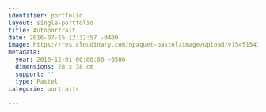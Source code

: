 ```yaml
---
identifier: portfolio
layout: single-portfolio
title: Autoportrait
date: 2016-07-15 12:32:57 -0400
image: https://res.cloudinary.com/npaquet-pastel/image/upload/v1545154381/Autoportrait-basse-pastel-28-X-38-cm-2016-2.jpg
metadata:
  year: 2016-12-01 00:00:00 -0500
  dimensions: 28 x 38 cm
  support: ''
  type: Pastel
categorie: portraits

---
```

